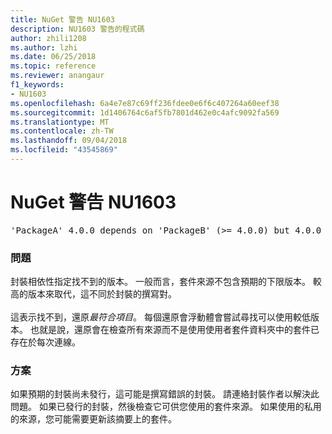 ```yaml
---
title: NuGet 警告 NU1603
description: NU1603 警告的程式碼
author: zhili1208
ms.author: lzhi
ms.date: 06/25/2018
ms.topic: reference
ms.reviewer: anangaur
f1_keywords:
- NU1603
ms.openlocfilehash: 6a4e7e87c69ff236fdee0e6f6c407264a60eef38
ms.sourcegitcommit: 1d1406764c6af5fb7801d462e0c4afc9092fa569
ms.translationtype: MT
ms.contentlocale: zh-TW
ms.lasthandoff: 09/04/2018
ms.locfileid: "43545869"
---
```

# <a name="nuget-warning-nu1603"></a>NuGet 警告 NU1603

<pre>'PackageA' 4.0.0 depends on 'PackageB' (>= 4.0.0) but 4.0.0 was not found. An approximate best match of 5.0.0 was resolved.</pre>

### <a name="issue"></a>問題

封裝相依性指定找不到的版本。 一般而言，套件來源不包含預期的下限版本。 較高的版本來取代，這不同於封裝的撰寫對。<br/><br/>這表示找不到，還原*最符合項目*。 每個還原會浮動體會嘗試尋找可以使用較低版本。 也就是說，還原會在檢查所有來源而不是使用使用者套件資料夾中的套件已存在於每次連線。

### <a name="solution"></a>方案
如果預期的封裝尚未發行，這可能是撰寫錯誤的封裝。 請連絡封裝作者以解決此問題。 如果已發行的封裝，然後檢查它可供您使用的套件來源。 如果使用的私用的來源，您可能需要更新該摘要上的套件。 